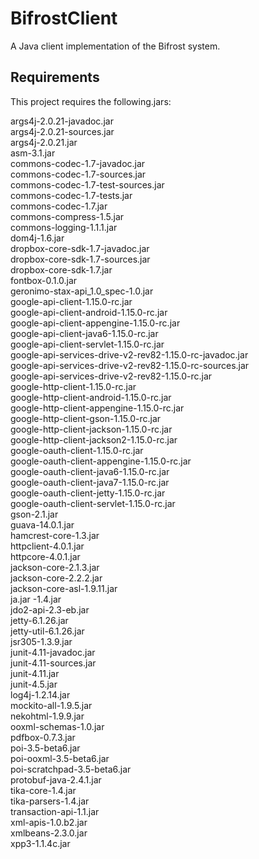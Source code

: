 BifrostClient
=============

A Java client implementation of the Bifrost system.

Requirements
------------

This project requires the following.jars:

args4j-2.0.21-javadoc.jar  
args4j-2.0.21-sources.jar  
args4j-2.0.21.jar  
asm-3.1.jar  
commons-codec-1.7-javadoc.jar  
commons-codec-1.7-sources.jar  
commons-codec-1.7-test-sources.jar  
commons-codec-1.7-tests.jar  
commons-codec-1.7.jar  
commons-compress-1.5.jar  
commons-logging-1.1.1.jar  
dom4j-1.6.jar  
dropbox-core-sdk-1.7-javadoc.jar  
dropbox-core-sdk-1.7-sources.jar  
dropbox-core-sdk-1.7.jar  
fontbox-0.1.0.jar  
geronimo-stax-api_1.0_spec-1.0.jar  
google-api-client-1.15.0-rc.jar  
google-api-client-android-1.15.0-rc.jar  
google-api-client-appengine-1.15.0-rc.jar  
google-api-client-java6-1.15.0-rc.jar  
google-api-client-servlet-1.15.0-rc.jar  
google-api-services-drive-v2-rev82-1.15.0-rc-javadoc.jar  
google-api-services-drive-v2-rev82-1.15.0-rc-sources.jar  
google-api-services-drive-v2-rev82-1.15.0-rc.jar  
google-http-client-1.15.0-rc.jar  
google-http-client-android-1.15.0-rc.jar  
google-http-client-appengine-1.15.0-rc.jar  
google-http-client-gson-1.15.0-rc.jar  
google-http-client-jackson-1.15.0-rc.jar  
google-http-client-jackson2-1.15.0-rc.jar  
google-oauth-client-1.15.0-rc.jar  
google-oauth-client-appengine-1.15.0-rc.jar  
google-oauth-client-java6-1.15.0-rc.jar  
google-oauth-client-java7-1.15.0-rc.jar  
google-oauth-client-jetty-1.15.0-rc.jar  
google-oauth-client-servlet-1.15.0-rc.jar  
gson-2.1.jar  
guava-14.0.1.jar  
hamcrest-core-1.3.jar  
httpclient-4.0.1.jar  
httpcore-4.0.1.jar  
jackson-core-2.1.3.jar  
jackson-core-2.2.2.jar  
jackson-core-asl-1.9.11.jar  
ja.jar  -1.4.jar  
jdo2-api-2.3-eb.jar  
jetty-6.1.26.jar  
jetty-util-6.1.26.jar  
jsr305-1.3.9.jar  
junit-4.11-javadoc.jar  
junit-4.11-sources.jar  
junit-4.11.jar  
junit-4.5.jar  
log4j-1.2.14.jar  
mockito-all-1.9.5.jar  
nekohtml-1.9.9.jar  
ooxml-schemas-1.0.jar  
pdfbox-0.7.3.jar  
poi-3.5-beta6.jar  
poi-ooxml-3.5-beta6.jar  
poi-scratchpad-3.5-beta6.jar  
protobuf-java-2.4.1.jar  
tika-core-1.4.jar  
tika-parsers-1.4.jar  
transaction-api-1.1.jar  
xml-apis-1.0.b2.jar  
xmlbeans-2.3.0.jar  
xpp3-1.1.4c.jar  


